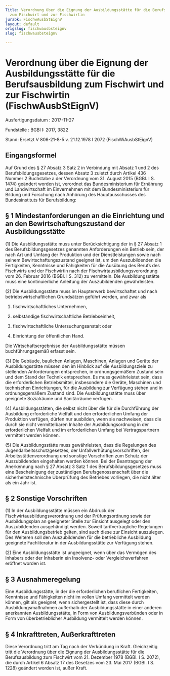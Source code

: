 ```yaml
---
Title: Verordnung über die Eignung der Ausbildungsstätte für die Berufsausbildung
  zum Fischwirt und zur Fischwirtin
jurabk: FischwAusbStEignV
layout: default
origslug: fischwausbsteignv
slug: fischwausbsteignv

---
```


# Verordnung über die Eignung der Ausbildungsstätte für die Berufsausbildung zum Fischwirt und zur Fischwirtin (FischwAusbStEignV)

Ausfertigungsdatum
:   2017-11-27

Fundstelle
:   BGBl I: 2017, 3822

Stand: Ersetzt V 806-21-8-5 v. 21.12.1978 I 2072 (FischWiAusbStEignV)

## Eingangsformel

Auf Grund des § 27 Absatz 3 Satz 2 in Verbindung mit Absatz 1 und 2
des Berufsbildungsgesetzes, dessen Absatz 3 zuletzt durch Artikel 436
Nummer 2 Buchstabe a der Verordnung vom 31. August 2015 (BGBl. I S.
1474) geändert worden ist, verordnet das Bundesministerium für
Ernährung und Landwirtschaft im Einvernehmen mit dem Bundesministerium
für Bildung und Forschung nach Anhörung des Hauptausschusses des
Bundesinstituts für Berufsbildung:


## § 1 Mindestanforderungen an die Einrichtung und an den Bewirtschaftungszustand der Ausbildungsstätte

(1) Die Ausbildungsstätte muss unter Berücksichtigung der in § 27
Absatz 1 des Berufsbildungsgesetzes genannten Anforderungen ein
Betrieb sein, der nach Art und Umfang der Produktion und der
Dienstleistungen sowie nach seinem Bewirtschaftungszustand geeignet
ist, um den Auszubildenden die Fertigkeiten, Kenntnisse und
Fähigkeiten für die Ausübung des Berufs des Fischwirts und der
Fischwirtin nach der Fischwirtausbildungsverordnung vom 26. Februar
2016 (BGBl. I S. 312) zu vermitteln. Die Ausbildungsstätte muss eine
kontinuierliche Anleitung der Auszubildenden gewährleisten.

(2) Die Ausbildungsstätte muss im Haupterwerb bewirtschaftet und nach
betriebswirtschaftlichen Grundsätzen geführt werden, und zwar als

1.  fischwirtschaftliches Unternehmen,


2.  selbständige fischwirtschaftliche Betriebseinheit,


3.  fischwirtschaftliche Untersuchungsanstalt oder


4.  Einrichtung der öffentlichen Hand.



Die Wirtschaftsergebnisse der Ausbildungsstätte müssen
buchführungsgemäß erfasst sein.

(3) Die Gebäude, baulichen Anlagen, Maschinen, Anlagen und Geräte der
Ausbildungsstätte müssen den im Hinblick auf die Ausbildungsziele zu
stellenden Anforderungen entsprechen, in ordnungsgemäßem Zustand sein
und dem Stand der Technik entsprechen. Es muss gewährleistet sein,
dass die erforderlichen Betriebsmittel, insbesondere die Geräte,
Maschinen und technischen Einrichtungen, für die Ausbildung zur
Verfügung stehen und in ordnungsgemäßem Zustand sind. Die
Ausbildungsstätte muss über geeignete Sozialräume und Sanitärräume
verfügen.

(4) Ausbildungsstätten, die selbst nicht über die für die Durchführung
der Ausbildung erforderliche Vielfalt und den erforderlichen Umfang
der Produktion verfügen, dürfen nur ausbilden, wenn sie nachweisen,
dass die durch sie nicht vermittelbaren Inhalte der Ausbildungsordnung
in der erforderlichen Vielfalt und im erforderlichen Umfang bei
Vertragspartnern vermittelt werden können.

(5) Die Ausbildungsstätte muss gewährleisten, dass die Regelungen des
Jugendarbeitsschutzgesetzes, der Unfallverhütungsvorschriften, der
Arbeitsstättenverordnung und sonstige Vorschriften zum Schutz der
Auszubildenden eingehalten werden können. Bei der Beantragung der
Anerkennung nach § 27 Absatz 3 Satz 1 des Berufsbildungsgesetzes muss
eine Bescheinigung der zuständigen Berufsgenossenschaft über die
sicherheitstechnische Überprüfung des Betriebes vorliegen, die nicht
älter als ein Jahr ist.


## § 2 Sonstige Vorschriften

(1) In der Ausbildungsstätte müssen ein Abdruck der
Fischwirtausbildungsverordnung und der Prüfungsordnung sowie der
Ausbildungsplan an geeigneter Stelle zur Einsicht ausgelegt oder den
Auszubildenden ausgehändigt werden. Soweit tarifvertragliche
Regelungen für den Ausbildungsbetrieb gelten, sind auch diese zur
Einsicht auszulegen. Des Weiteren soll den Auszubildenden für die
betriebliche Ausbildung geeignete Fachliteratur in der
Ausbildungsstätte zur Verfügung stehen.

(2) Eine Ausbildungsstätte ist ungeeignet, wenn über das Vermögen des
Inhabers oder der Inhaberin ein Insolvenz- oder Vergleichsverfahren
eröffnet worden ist.


## § 3 Ausnahmeregelung

Eine Ausbildungsstätte, in der die erforderlichen beruflichen
Fertigkeiten, Kenntnisse und Fähigkeiten nicht im vollen Umfang
vermittelt werden können, gilt als geeignet, wenn sichergestellt ist,
dass diese durch Ausbildungsmaßnahmen außerhalb der Ausbildungsstätte
in einer anderen anerkannten Ausbildungsstätte, in Form von
Ausbildungsverbünden oder in Form von überbetrieblicher Ausbildung
vermittelt werden können.


## § 4 Inkrafttreten, Außerkrafttreten

Diese Verordnung tritt am Tag nach der Verkündung in Kraft.
Gleichzeitig tritt die Verordnung über die Eignung der
Ausbildungsstätte für die Berufsausbildung zum Fischwirt vom 21.
Dezember 1978 (BGBl. I S. 2072), die durch Artikel 6 Absatz 17 des
Gesetzes vom 23. Mai 2017 (BGBl. I S. 1228) geändert worden ist, außer
Kraft.


